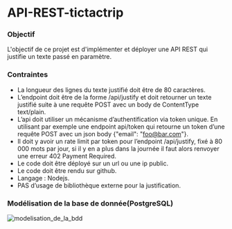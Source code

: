 # API-REST-tictactrip

### Objectif
L'objectif de ce projet est d'implémenter et déployer une API REST qui justifie un texte passé en paramètre.

### Contraintes
- La longueur des lignes du texte justifié doit être de 80 caractères.
- L’endpoint doit être de la forme /api/justify et doit retourner un texte justifié suite à une requête POST avec un body de ContentType text/plain.
- L’api doit utiliser un mécanisme d’authentification via token unique. En utilisant par exemple une endpoint api/token qui retourne  un token d’une requête POST avec un json body {"email": "foo@bar.com"}.
- Il doit y avoir un rate limit par token pour l’endpoint /api/justify, fixé à 80 000 mots par jour, si il y en a plus dans la journée il faut alors renvoyer une erreur 402 Payment Required.
- Le code doit être déployé sur un url ou une ip public.
- Le code doit être rendu sur github.
- Langage : Nodejs.
- PAS d’usage de bibliothèque externe pour la justification.

### Modélisation de la base de donnée(PostgreSQL)

![modelisation_de_la_bdd](https://user-images.githubusercontent.com/86422799/154759725-be2a1959-a899-4b98-b1dc-a7af8cb37bef.JPG)
